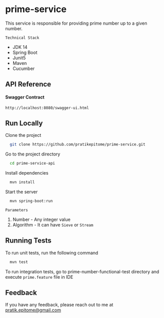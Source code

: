 # prime-service
This service is responsible for providing prime number up to a given number.

```Technical Stack```
- JDK 14
- Spring Boot
- Junit5
- Maven
- Cucumber


## API Reference

#### Swagger Contract

```
http://localhost:8080/swagger-ui.html
```

## Run Locally

Clone the project

```bash
  git clone https://github.com/pratikepitome/prime-service.git
```

Go to the project directory

```bash
  cd prime-service-api
```

Install dependencies

```bash
  mvn install
```

Start the server

```bash
  mvn spring-boot:run
```

``Parameters``
1. Number - Any integer value
2. Algorithm - It can have `Sieve` or `Stream`

## Running Tests

To run unit tests, run the following command

```bash
  mvn test
```
To run integration tests, go to prime-number-functional-test directory
and execute `prime.feature` file in IDE

## Feedback

If you have any feedback, please reach out to me at pratik.epitome@gmail.com

